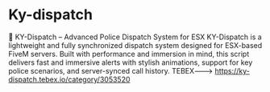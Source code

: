 # Ky-dispatch
🔵 KY-Dispatch – Advanced Police Dispatch System for ESX KY-Dispatch is a lightweight and fully synchronized dispatch system designed for ESX-based FiveM servers. Built with performance and immersion in mind, this script delivers fast and immersive alerts with stylish animations, support for key police scenarios, and server-synced call history.
TEBEX---> https://ky-dispatch.tebex.io/category/3053520
